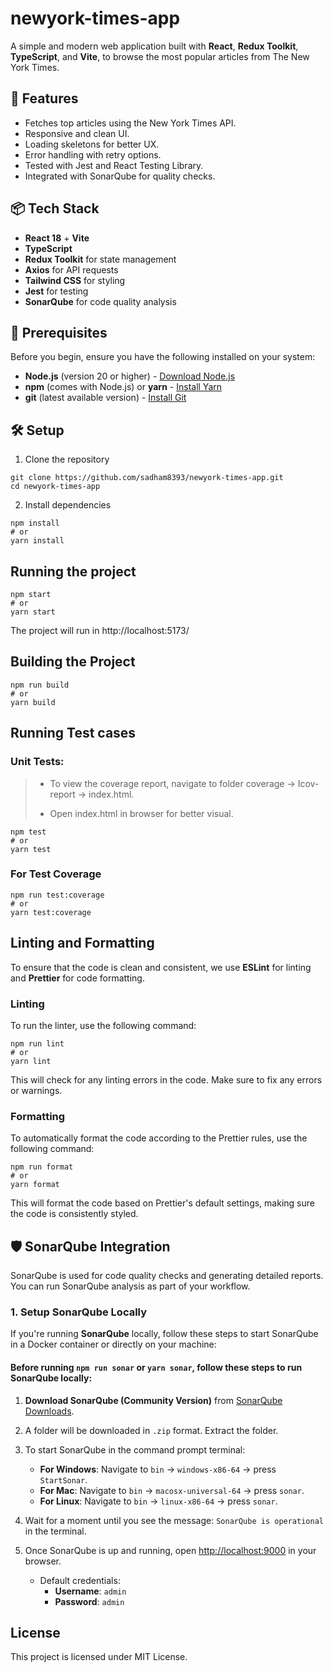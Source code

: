 # newyork-times-app

A simple and modern web application built with **React**, **Redux Toolkit**, **TypeScript**, and **Vite**, to browse the most popular articles from The New York Times.

## 🚀 Features

- Fetches top articles using the New York Times API.
- Responsive and clean UI.
- Loading skeletons for better UX.
- Error handling with retry options.
- Tested with Jest and React Testing Library.
- Integrated with SonarQube for quality checks.

## 📦 Tech Stack

- **React 18** + **Vite**
- **TypeScript**
- **Redux Toolkit** for state management
- **Axios** for API requests
- **Tailwind CSS** for styling
- **Jest** for testing
- **SonarQube** for code quality analysis

## 📝 Prerequisites

Before you begin, ensure you have the following installed on your system:

- **Node.js** (version 20 or higher) - [Download Node.js](https://nodejs.org/)
- **npm** (comes with Node.js) or **yarn** - [Install Yarn](https://yarnpkg.com/)
- **git** (latest available version) - [Install Git](https://git-scm.com/)

## 🛠️ Setup

1. Clone the repository

```
git clone https://github.com/sadham8393/newyork-times-app.git
cd newyork-times-app
```

2. Install dependencies

```
npm install
# or
yarn install
```

## Running the project

```
npm start
# or
yarn start

```
The project will run in http://localhost:5173/

## Building the Project

```
npm run build
# or
yarn build

```

## Running Test cases

### Unit Tests:

> - To view the coverage report, navigate to folder coverage -> Icov-report -> index.html.
> * Open index.html in browser for better visual.

```
npm test
# or
yarn test
```
### For Test Coverage

```
npm run test:coverage
# or
yarn test:coverage
```


## Linting and Formatting

To ensure that the code is clean and consistent, we use **ESLint** for linting and **Prettier** for code formatting.

### Linting

To run the linter, use the following command:

```
npm run lint
# or
yarn lint

```
This will check for any linting errors in the code. Make sure to fix any errors or warnings.

### Formatting

To automatically format the code according to the Prettier rules, use the following command:

```
npm run format
# or
yarn format

```

This will format the code based on Prettier's default settings, making sure the code is consistently styled.


## 🛡️ SonarQube Integration

SonarQube is used for code quality checks and generating detailed reports. You can run SonarQube analysis as part of your workflow.

### 1. Setup SonarQube Locally

If you're running **SonarQube** locally, follow these steps to start SonarQube in a Docker container or directly on your machine:

#### Before running `npm run sonar` or `yarn sonar`, follow these steps to run SonarQube locally:

1. **Download SonarQube (Community Version)** from [SonarQube Downloads](https://www.sonarqube.org/downloads/).

2. A folder will be downloaded in `.zip` format. Extract the folder.

3. To start SonarQube in the command prompt terminal:
   - **For Windows**: Navigate to `bin` -> `windows-x86-64` -> press `StartSonar`.
   - **For Mac**: Navigate to `bin` -> `macosx-universal-64` -> press `sonar`.
   - **For Linux**: Navigate to `bin` -> `linux-x86-64` -> press `sonar`.

4. Wait for a moment until you see the message: `SonarQube is operational` in the terminal.

5. Once SonarQube is up and running, open [http://localhost:9000](http://localhost:9000) in your browser.

   - Default credentials: 
     - **Username**: `admin`
     - **Password**: `admin`


## License

This project is licensed under MIT License.








